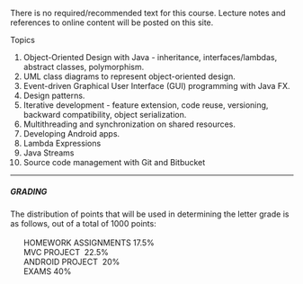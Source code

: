 
There is no required/recommended text for this course. Lecture notes and references to online content will be posted on this site.  
  

Topics

1. Object-Oriented Design with Java - inheritance, interfaces/lambdas, abstract classes, polymorphism.
2. UML class diagrams to represent object-oriented design. 
3. Event-driven Graphical User Interface (GUI) programming with Java FX.
4. Design patterns.
5. Iterative development - feature extension, code reuse, versioning, backward compatibility, object serialization.
6. Multithreading and synchronization on shared resources.
7. Developing Android apps. 
8. Lambda Expressions
9. Java Streams
10. Source code management with Git and Bitbucket

* * *

##### GRADING

The distribution of points that will be used in determining the letter grade is as follows, out of a total of 1000 points:  
    
      HOMEWORK ASSIGNMENTS 17.5%  
      MVC PROJECT  22.5%  
      ANDROID PROJECT  20%  
      EXAMS 40%
